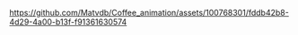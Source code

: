 

https://github.com/Matvdb/Coffee_animation/assets/100768301/fddb42b8-4d29-4a00-b13f-f91361630574

